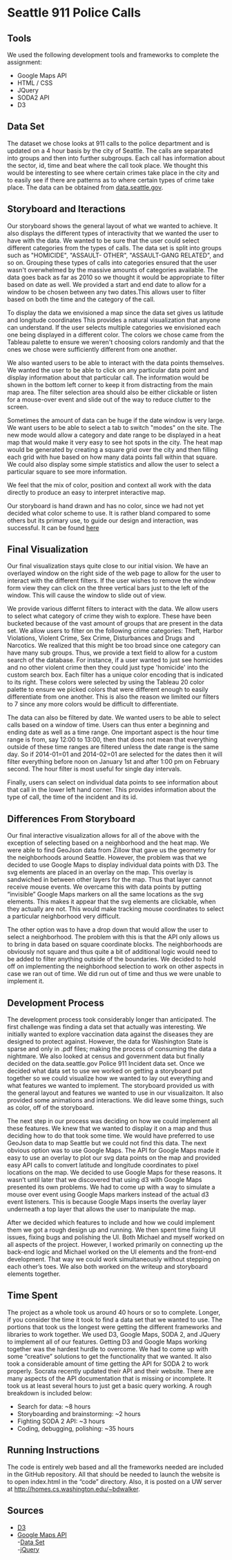 Seattle 911 Police Calls 
====================
Tools
--------------------
We used the following development tools and frameworks to complete the assignment:
- Google Maps API
- HTML / CSS
- JQuery
- SODA2 API
- D3

Data Set
--------------------
The dataset we chose looks at 911 calls to the police department and is updated on a 4 hour basis by the city of Seattle. The calls are separated into groups and then into further subgroups.  Each call has information about the sector, id, time and beat where the call took place.  We thought this would be interesting to see where certain crimes take place in the city and to easily see if there are patterns as to where certain types of crime take place. The data can be obtained from <a href="https://data.seattle.gov/Public-Safety/Seattle-Police-Department-911-Incident-Response/3k2p-39jp">data.seattle.gov</a>.

Storyboard and Iteractions
--------------------
Our storyboard shows the general layout of what we wanted to achieve.  It also displays the different types of interactivity that we wanted the user to have with the data.  We wanted to be sure that the user could select different categories from the types of calls.  The data set is split into groups such as "HOMICIDE", "ASSAULT- OTHER", "ASSAULT-GANG RELATED", and so on.  Grouping these types of calls into categories ensured that the user wasn't overwhelmed by the massive amounts of categories available.  The data goes back as far as 2010 so we thought it would be appropriate to filter based on date as well.  We provided a start and end date to allow for a window to be chosen between any two dates.This allows user to filter based on both the time and the category of the call.  

To display the data we envisioned a map since the data set gives us latitude and longitude coordinates  This provides a natural visualization that anyone can understand.  If the user selects multiple categories we envisioned each one being displayed in a different color. The colors we chose came from the Tableau palette to ensure we weren't choosing colors randomly and that the ones we chose were sufficiently different from one another. 

We also wanted users to be able to interact with the data points themselves. We wanted the user to be able to click on any particular data point and display information about that particular call. The information would be shown in the bottom left corner to keep it from distracting from the main map area.  The filter selection area should also be either clickable or listen for a mouse-over event and slide out of the way to reduce clutter to the screen. 

Sometimes the amount of data can be huge if the date window is very large.  We want users to be able to select a tab to switch "modes" on the site.  The new mode would allow a category and date range to be displayed in a heat map that would make it very easy to see hot spots in the city.  The heat map would be generated by creating a square grid over the city and then filling each grid with hue based on how many data points fall within that square.  We could also display some simple statistics and allow the user to select a particular square to see more information. 

We feel that the mix of color, position and context all work with the data directly to produce an easy to interpret interactive map.

Our storyboard is hand drawn and has no color, since we had not yet decided what color scheme to use.  It is rather bland compared to some others but its primary use, to guide our design and interaction, was successful.  It can be found <a href="https://www.dropbox.com/s/k4s8lg4vby2m6tb/storyboard.pdf">here</a>

Final Visualization
--------------------
Our final visualization stays quite close to our initial vision.  We have an overlayed window on the right side of the web page to allow for the user to interact with the different filters. If the user wishes to remove the window form view they can click on the three vertical bars just to the left of the window.  This will cause the window to slide out of view.  

We provide various differnt filters to interact with the data.  We allow users to select what category of crime they wish to explore.  These have been bucketed because of the vast amount of groups that are present in the data set.  We allow users to filter on the following crime categories: Theft, Harbor Violations, Violent Crime, Sex Crime, Disturbances and Drugs and Narcotics.  We realized that this might be too broad since one category can have many sub groups.  Thus, we provide a text field to allow for a custom search of the database.  For instance, if a user wanted to just see homicides and no other violent crime then they could just type 'homicide' into the custom search box. Each filter has a unique color encoding that is indicated to its right.  These colors were selected by using the Tableau 20 color palette to ensure we picked colors that were different enough to easily differentiate from one another. This is also the reason we limited our filters to 7 since any more colors would be difficult to differentiate. 

The data can also be filtered by date.  We wanted users to be able to select calls based on a window of time.  Users can thus enter a beginning and ending date as well as a time range.  One important aspect is the hour time range is from, say 12:00 to 13:00, then that does not mean that everything outside of these time ranges are filtered unless the date range is the same day.  So if 2014-01=01 and 2014-02=01 are selected for the dates then it will filter everything before noon on January 1st and after 1:00 pm on February second.  The hour filter is most useful for single day intervals. 

Finally, users can select on individual data points to see information about that call in the lower left hand corner.  This provides information about the type of call, the time of the incident and its id. 

Differences From Storyboard
--------------------

Our final interactive visualization allows for all of the above with the exception of selecting based on a neighborhood and the heat map.  We were able to find GeoJson data from Zillow that gave us the geometry for the neighborhoods around Seattle. However, the problem was that we decided to use Google Maps to display individual data points with D3.  The svg elements are placed in an overlay on the map.  This overlay is sandwiched in between other layers for the map.  Thus that layer cannot receive mouse events.  We overcame this with data points by putting “invisible” Google Maps markers on all the same locations as the svg elements.  This makes it appear that the svg elements are clickable, when they actually are not.  This would make tracking mouse coordinates to select a particular neighborhood very difficult.  

The other option was to have a drop down that would allow the user to select a neighborhood.  The problem with this is that the API only allows us to bring in data based on square coordinate blocks.  The neighborhoods are obviously not square and thus quite a bit of additional logic would need to be added to filter anything outside of the boundaries.  We decided to hold off on implementing the neighborhood selection to work on other aspects in case we ran out of time.  We did run out of time and thus we were unable to implement it. 

Development Process
--------------------
The development process took considerably longer than anticipated.  The first challenge was finding a data set that actually was interesting.  We initially wanted to explore vaccination data against the diseases they are designed to protect against.  However, the data for Washington State is sparse and only in .pdf files; making the process of consuming the data a nightmare.  We also looked at census and government data but finally decided on the data.seattle.gov Police 911 Incident data set. Once we decided what data set to use we worked on getting a storyboard put together so we could visualize how we wanted to lay out everything and what features we wanted to implement. The storyboard provided us with the general layout and features we wanted to use in our visualizaiton.  It also provided some animations and interactions.  We did leave some things, such as color, off of the storyboard.

The next step in our process was deciding on how we could implement all these features. We knew that we wanted to display it on a map and thus deciding how to do that took some time.  We would have preferred to use GeoJson data to map Seattle but we could not find this data.  The next obvious option was to use Google Maps.  The API for Google Maps made it easy to use an overlay to plot our svg data points on the map and provided easy API calls to convert latitude and longitude coordinates to pixel locations on the map.  We decided to use Google Maps for these reasons.  It wasn’t until later that we discovered that using d3 with Google Maps presented its own problems.  We had to come up with a way to simulate a mouse over event using Google Maps markers instead of the actual d3 event listeners.  This is because Google Maps inserts the overlay layer underneath a top layer that allows the user to manipulate the map. 

After we decided which features to include and how we could implement them we got a rough design up and running.  We then spent time fixing UI issues, fixing bugs and polishing the UI. Both Michael and myself worked on all aspects of the project.  However, I worked primarily on connecting up the back-end logic and Michael worked on the UI elements and the front-end development.  That way we could work simultaneously without stepping on each other’s toes. We also both worked on the writeup and storyboard elements together. 

Time Spent
--------------------
The project as a whole took us around 40 hours or so to complete. Longer, if you consider the time it took to find a data set that we wanted to use.  The portions that took us the longest were getting the different frameworks and libraries to work together.  We used D3, Google Maps, SODA 2, and JQuery to implement all of our features.  Getting D3 and Google Maps working together was the hardest hurdle to overcome.  We had to come up with some “creative” solutions to get the functionality that we wanted. It also took a considerable amount of time getting the API for SODA 2 to work properly.  Socrata recently updated their API and their website. There are many aspects of the API documentation that is missing or incomplete.  It took us at least several hours to just get a basic query working.  A rough breakdown is included below:

- Search for data: ~8 hours
- Storyboarding and brainstorming: ~2 hours
- Fighting SODA 2 API: ~3 hours
- Coding, debugging, polishing: ~35 hours

Running Instructions
--------------------
The code is entirely web based and all the frameworks needed are included in the GitHub repository.  All that should be needed to launch the website is to open index.html in the “code” directory.  Also, it is posted on a UW server at <a href="http://homes.cs.washington.edu/~bdwalker">http://homes.cs.washington.edu/~bdwalker</a>.

Sources
--------------------
* <a href="http://d3js.org">D3</a></br>
* <a href="https://developers.google.com/maps/">Google Maps API</a></br>
-<a href="https://data.seattle.gov/Public-Safety/Seattle-Police-Department-911-Incident-Response/3k2p-39jp">Data Set </a></br>
-<a href="http://www.jquery.com">jQuery</a></br>
